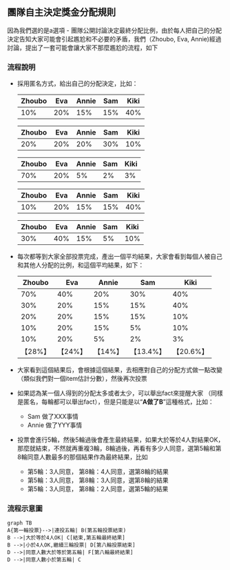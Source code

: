 ## 團隊自主決定獎金分配規則
因為我們選的是a選項 - 團隊公開討論決定最終分配比例，由於每人把自己的分配決定告知大家可能會引起尷尬和不必要的矛盾，我們（Zhoubo, Eva, Annie)經過討論，提出了一套可能會讓大家不那麼尷尬的流程，如下

### 流程說明
- 採用匿名方式，給出自己的分配決定，比如：

    Zhoubo | Eva | Annie | Sam | Kiki   
    ---|---|---|---|---
    10% | 20% | 15% | 15% | 40% 
    
    Zhoubo | Eva | Annie | Sam | Kiki
    ---|---|---|---|---
    20% | 20% | 20% | 30% | 10% 
    
    Zhoubo | Eva | Annie | Sam | Kiki
    ---|---|---|---|---
    70% | 20% | 5% | 2% | 3% 
    
    Zhoubo | Eva | Annie | Sam | Kiki
    ---|---|---|---|---
    10% | 20% | 15% | 15% | 40% 
    
    Zhoubo | Eva | Annie | Sam | Kiki
    ---|---|---|---|---
    30% | 40% | 15% | 5% | 10% 
    
    
- 每次都等到大家全部投票完成，產出一個平均結果，大家會看到每個人被自己和其他人分配的比例，和這個平均結果，如下：
    
    Zhoubo | Eva | Annie | Sam | Kiki   
    ---|---|---|---|---
    70% | 40% | 20% | 30% | 40% 
    30% | 20% | 15% | 15% | 40% 
    20% | 20% | 15% | 15% | 10% 
    10% | 20% | 15% | 5% | 10% 
    10% | 20% | 5% | 2% | 3% 
    【28%】 | 【24%】 | 【14%】 | 【13.4%】 | 【20.6%】     

- 大家看到這個結果后，會根據這個結果，去相應對自己的分配方式做一點改變 （類似我們對一個item估計分數），然後再次投票

- 如果認為某一個人得到的分配太多或者太少，可以舉出fact來提醒大家 （同樣是匿名，每輪都可以舉出fact），但是只能是以“**A做了B**”這種格式，比如：

    - Sam 做了XXX事情
    - Annie 做了YYY事情
    
- 投票會進行5輪，然後5輪過後會產生最終結果，如果大於等於4人對結果OK，那麼就結束，不然就再重複3輪，8輪過後，再看有多少人同意，選第5輪和第8輪同意人數最多的那個結果作為最終結果，比如

    - 第5輪：3人同意， 第8輪：4人同意，選第8輪的結果
    - 第5輪：3人同意， 第8輪：3人同意，選第8輪的結果
    - 第5輪：3人同意， 第8輪：2人同意，選第5輪的結果
    

### 流程示意圖


```
graph TB
A{第一輪投票}-->|連投五輪| B(第五輪投票結束)
B -->|大於等於4人OK| C[結束,第五輪最終結果]
B -->|小於4人OK,繼續三輪投票| D[第八輪投票結束]
D -->|同意人數大於等於第五輪| F[第八輪最終結果]
D -->|同意人數小於第五輪| C
```
